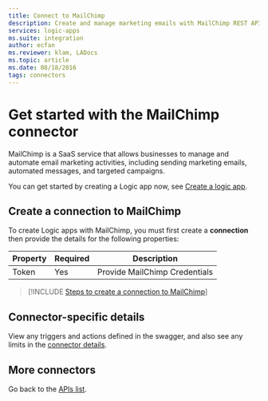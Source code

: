 ```yaml
---
title: Connect to MailChimp
description: Create and manage marketing emails with MailChimp REST APIs and Azure Logic Apps 
services: logic-apps
ms.suite: integration
author: ecfan
ms.reviewer: klam, LADocs
ms.topic: article
ms.date: 08/18/2016
tags: connectors
---
```


# Get started with the MailChimp connector

MailChimp is a SaaS service that allows businesses to manage and automate email marketing activities, including sending marketing emails, automated messages, and targeted campaigns.

You can get started by creating a Logic app now, see [Create a logic app](../logic-apps/quickstart-create-first-logic-app-workflow.md).

## Create a connection to MailChimp

To create Logic apps with MailChimp, you must first create a **connection** then provide the details for the following properties:

| Property | Required | Description |
| --- | --- | --- |
| Token |Yes |Provide MailChimp Credentials |

> [!INCLUDE [Steps to create a connection to MailChimp](../../includes/connectors-create-api-mailchimp.md)]

## Connector-specific details

View any triggers and actions defined in the swagger, and also see any limits in the [connector details](/connectors/mailchimp/).

## More connectors

Go back to the [APIs list](apis-list.md).